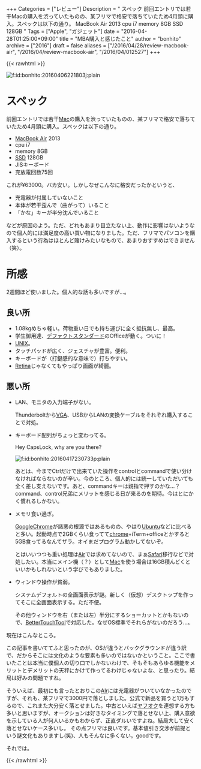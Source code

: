 +++
Categories = ["レビュー"]
Description = "   スペック  前回エントリでは若干Macの購入を渋っていたものの、某フリマで格安で落ちていたため4月頭に購入。スペックは以下の通り。   MacBook Air 2013  cpu i7  memory 8GB  SSD 128GB  "
Tags = ["Apple", "ガジェット"]
date = "2016-04-28T01:25:00+09:00"
title = "MBA購入と感じたこと"
author = "bonhito"
archive = ["2016"]
draft = false
aliases = ["/2016/04/28/review-macbook-air", "/2016/04/review-macbook-air", "/2016/04/012527"]
+++

{{< rawhtml >}}
<body>
<p><span itemscope itemtype="http://schema.org/Photograph"><img src="http://cdn-ak.f.st-hatena.com/images/fotolife/b/bonhito/20160406/20160406221803.jpg" alt="f:id:bonhito:20160406221803j:plain" title="f:id:bonhito:20160406221803j:plain" class="hatena-fotolife" itemprop="image"></span></p>

<h1>スペック</h1>

<p>前回エントリでは若干<a class="keyword" href="http://d.hatena.ne.jp/keyword/Mac">Mac</a>の購入を渋っていたものの、某フリマで格安で落ちていたため4月頭に購入。スペックは以下の通り。</p>

<ul>
<li>
<a class="keyword" href="http://d.hatena.ne.jp/keyword/MacBook%20Air">MacBook Air</a> 2013</li>
<li>cpu i7</li>
<li>memory 8GB</li>
<li>
<a class="keyword" href="http://d.hatena.ne.jp/keyword/SSD">SSD</a> 128GB</li>
<li>JISキーボード</li>
<li>充放電回数75回</li>
</ul>


<p>これが¥63000。バカ安い。しかしなぜこんなに格安だったかというと、</p>

<ul>
<li>充電器が付属していないこと</li>
<li>本体が若干歪んで（曲がって）いること</li>
<li>「かな」キーが半分沈んでいること</li>
</ul>


<p>などが原因のよう。ただ、どれもあまり目立たない上、動作に影響はないようなので個人的には満足度の高い買い物になりました。ただ、フリマでパソコンを購入するという行為はほとんど賭けみたいなもので、あまりおすすめはできません（笑）。</p>

<h1>所感</h1>

<p>2週間ほど使いました。個人的な話も多いですが…。</p>

<h2>良い所</h2>

<ul>
<li>1.08kgめちゃ軽い。荷物重い日でも持ち運びに全く抵抗無し、最高。</li>
<li>学生御用達、<a class="keyword" href="http://d.hatena.ne.jp/keyword/%A5%C7%A5%D5%A5%A1%A5%AF%A5%C8%A5%B9%A5%BF%A5%F3%A5%C0%A1%BC%A5%C9">デファクトスタンダード</a>のOfficeが動く。ついに！</li>
<li>
<a class="keyword" href="http://d.hatena.ne.jp/keyword/UNIX">UNIX</a>。</li>
<li>タッチパッドが広く、ジェスチャが豊富。便利。</li>
<li>キーボードが（打鍵感的な意味で）打ちやすい。</li>
<li>
<a class="keyword" href="http://d.hatena.ne.jp/keyword/Retina">Retina</a>じゃなくてもやっぱり画面が綺麗。</li>
</ul>


<h2>悪い所</h2>

<ul>
<li>
<p>LAN、モニタの入力端子がない。</p>

<p>  Thunderboltから<a class="keyword" href="http://d.hatena.ne.jp/keyword/VGA">VGA</a>、USBからLANの変換ケーブルをそれぞれ購入することで対処。</p>
</li>
<li>
<p>キーボード配列がちょっと変わってる。</p>

<p>  Hey CapsLock,  why are you there?</p>

<p>  <span itemscope itemtype="http://schema.org/Photograph"><img src="http://cdn-ak.f.st-hatena.com/images/fotolife/b/bonhito/20160417/20160417230733.png" alt="f:id:bonhito:20160417230733p:plain" title="f:id:bonhito:20160417230733p:plain" class="hatena-fotolife" itemprop="image"></span></p>

<p>  あとは、今までCtrlだけで出来ていた操作をcontrolとcommandで使い分けなければならないのが辛い。今のところ、個人的には統一していただいても全く差し支えないです。あと、commandキーは親指で押すのかな…？　command、control兄弟にメリットを感じる日が来るのを期待。今はとにかく慣れるしかない。</p>
</li>
<li>
<p>メモリ食い過ぎ。</p>

<p>  <a class="keyword" href="http://d.hatena.ne.jp/keyword/GoogleChrome">GoogleChrome</a>が諸悪の根源ではあるものの、やはり<a class="keyword" href="http://d.hatena.ne.jp/keyword/Ubuntu">Ubuntu</a>などに比べると多い。起動時点で2GBくらい食ってて<a class="keyword" href="http://d.hatena.ne.jp/keyword/chrome">chrome</a>+iTerm+officeとかすると5GB食ってるなんてザラ。オイまだプログラム動かしてないぞ。</p>

<p>  とはいいつつも重い処理は<a class="keyword" href="http://d.hatena.ne.jp/keyword/Air">Air</a>では求めてないので、まぁ<a class="keyword" href="http://d.hatena.ne.jp/keyword/Safari">Safari</a>移行などで対処したい。本当にメイン機（？）として<a class="keyword" href="http://d.hatena.ne.jp/keyword/Mac">Mac</a>を使う場合は16GB積んどくといいかもしれないという学びでもありました。</p>
</li>
<li>
<p>ウィンドウ操作が貧弱。</p>

<p>  システムデフォルトの全画面表示が謎。新しく（仮想）デスクトップを作ってそこに全画面表示する。ただ不便。</p>

<p>  その他ウィンドウを右（または左）半分にするショーカットとかもないので、<a href="http://goo.gl/qs0l2s">BetterTouchTool</a>で対応した。なぜOS標準でそれらがないのだろう…。</p>
</li>
</ul>


<p>現在はこんなところ。</p>

<p>この記事を書いててふと思ったのが、OSが違うとバックグラウンドが違う訳で、だからそこには文化のような要素も多いのではないかということ。ここで書いたことは本当に僕個人の切り口でしかないわけで、そもそもあらゆる機能をメリットとデメリットの天秤にかけて作ってるわけじゃないよな、と思ったり。結局は好みの問題ですね。</p>

<p>そういえば、最初にも言ったとおりこの<a class="keyword" href="http://d.hatena.ne.jp/keyword/AIr">AIr</a>には充電器がついていなかったのですが、それも、某フリマで3000円で落としました。公式で新品を買うと1万もするので、これまた大分安く落とせました。中古といえば<a class="keyword" href="http://d.hatena.ne.jp/keyword/%A5%E4%A5%D5%A5%AA%A5%AF">ヤフオク</a>を連想する方も多いと思いますが、オークションは好きなタイミングで落とせない上、購入意欲を示している人が何人いるかもわからず、正直ダルいですよね。結局大して安く落とせないケース多いし。
その点フリマは良いです。基本値引き交渉が前提という謎文化もありますし(笑)、人もそんなに多くない。goodです。</p>

<p>それでは。</p>
</body>
{{< /rawhtml >}}
